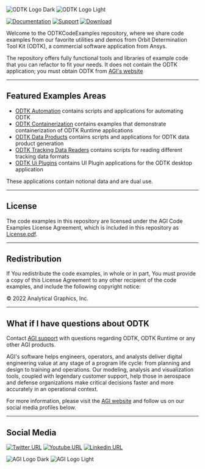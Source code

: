 ![ODTK Logo Dark](https://user-images.githubusercontent.com/3358750/176480321-9bfe6d1f-c755-42e3-a975-b1404dcbe845.svg#gh-light-mode-only)
![ODTK Logo Light](https://user-images.githubusercontent.com/3358750/176480430-377504b5-d4c3-4e0a-a047-9c0699885c3f.svg#gh-dark-mode-only)

[![Documentation](https://img.shields.io/badge/docs-online-FFB71B?style=for-the-badge)](https://help.agi.com/odtk)
[![Support](https://img.shields.io/badge/support-email-898A8D?style=for-the-badge)](mailto:support@agi.com)
[![Download](https://img.shields.io/badge/download-7.4-D9D8D6?style=for-the-badge)](https://support.agi.com/downloads/3/)

Welcome to the ODTKCodeExamples repository, where we share code examples from our favorite utilities and demos from Orbit Determination Tool Kit (ODTK), a commercial software application from Ansys.

The repository offers fully functional tools and libraries of example code that you can refactor to fit your needs.  It does not contain the ODTK application; you must obtain ODTK from [AGI's website](https://support.agi.com/downloads/3/ "AGI's Downloads")

----

## Featured Examples Areas

* [ODTK Automation](OdtkAutomation/) contains scripts and applications for automating ODTK
* [ODTK Containerization](OdtkContainerization) contains examples that demonstrate containerization of ODTK Runtime applications
* [ODTK Data Products](OdtkDataProducts/) contains scripts and applications for ODTK data product generation
* [ODTK Tracking Data Readers](OdtkTrackingDataReaders/) contains scripts for reading different tracking data formats
* [ODTK Ui Plugins](OdtkUiPlugins/) contains UI Plugin applications for the ODTK desktop application

These applications contain notional data and are dual use.

----

## License

The code examples in this repository are licensed under the AGI Code Examples License Agreement, which is included in this repository as [License.pdf](License.pdf).

----

## Redistribution

If You redistribute the code examples, in whole or in part, You must provide a copy of this License Agreement to any other recipient of the code examples, and include the following copyright notice:

© 2022 Analytical Graphics, Inc.

----

## What if I have questions about ODTK

Contact [AGI support](mail:support@agi.com "Email AGI Support") with questions regarding ODTK, ODTK Runtime or any other AGI products.

AGI's software helps engineers, operators, and analysts deliver digital engineering value at any stage of a program life cycle: from planning and design to training and operations. Our modeling, analysis and visualization tools, coupled with legendary customer support, help those in aerospace and defense organizations make critical decisions faster and more accurately in an operational context.


For more information, please visit the [AGI website](https://www.agi.com "AGI's Homepage") and follow us on our social media profiles below.

----

## Social Media

[![Twitter URL](https://img.shields.io/badge/twitter-%231DA1F2.svg?style=for-the-badge&logo=Twitter&logoColor=white)](https://twitter.com/agitweets)
[![Youtube URL](https://img.shields.io/badge/youtube-%23FF0000.svg?style=for-the-badge&logo=YouTube&logoColor=white)](https://www.youtube.com/user/AnalyticalGraphics)
[![Linkedin URL](https://img.shields.io/badge/linkedin-%230077B5.svg?style=for-the-badge&logo=linkedin&logoColor=white)](https://www.linkedin.com/company/agi?trk=company_logo)

![AGI Logo Dark](https://user-images.githubusercontent.com/3358750/162795809-4fc8326e-fd6a-4022-b731-cee62fcc58db.png#gh-dark-mode-only)
![AGI Logo Light](https://user-images.githubusercontent.com/3358750/162795908-bf530bb9-bbab-45b0-82d7-cabd67186699.png#gh-light-mode-only)

